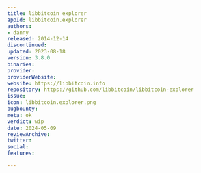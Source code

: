 ```yaml
---
title: libbitcoin explorer
appId: libbitcoin.explorer
authors:
- danny
released: 2014-12-14
discontinued: 
updated: 2023-08-18
version: 3.8.0
binaries: 
provider: 
providerWebsite: 
website: https://libbitcoin.info
repository: https://github.com/libbitcoin/libbitcoin-explorer
issue: 
icon: libbitcoin.explorer.png
bugbounty: 
meta: ok
verdict: wip
date: 2024-05-09
reviewArchive: 
twitter: 
social: 
features: 

---
```


